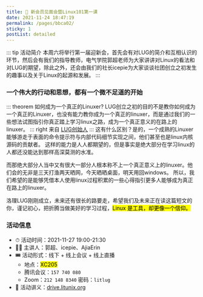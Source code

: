 ```yaml
---
title: 📢 新会员见面会暨Linux101第一课
date: 2021-11-24 18:47:19
permalink: /pages/bbca02/
sticky: 1
postList: detailed
---
```




::: tip 活动简介
本周六将举行第一届迎新会，首先会有对LUG的简介和互相认识的环节，然后会有我们的指导教师，电气学院郭超老师为大家讲讲对Linux的看法和对LUG的期望，除此之外，还会由我们的社长icepie为大家谈谈社团创立之初发生的趣事以及关于Linux的起源和发展。
:::

### 一个伟大的行动和思想，都有一个微不足道的开始


::: theorem 如何成为一个真正的Linuxer?
LUG创立之初的目的不是教你如何成为一个真正的Linuxer，也没有能力教你成为一个真正的linuxer，而是通过我们的一些想法试图指引你真正踏上学习linux之路，成为一个真正意义的在路上的linuxer。
::: right
来自 [LUG创始人](/pages/about/#lug-person-in-charge)
:::
这有什么区别？是的，一个成熟的Linuxer能够游走于表面的命令提示符与内部代码细节实现之间，他们甚至也是linux内核源码的贡献者。
这样的能力是人人都期望的，但是事实是绝大部分在学习linux的人都还没能达到那样高深莫测的水准。

而那绝大部分人当中又有很大一部分人根本称不上一个真正意义上的linuxer。他们会的无非是三天打渔两天晒网，今天晒晒桌面，明天用回windows。
所以，我们希望的是能够凭借本人使用linux过程积累的一些心得指引更多人能够成为真正在路上的linuxer。

洛理LUG刚刚成立，未来还有很长的路要走，希望我们及未来正在读这篇短文的你，谨记初心，把折腾当做美好的学习过程，<mark>Linux 是工具，却更像一个信仰。</mark>

### 活动信息


-  ⏱ 活动时间：2021-11-27  19:00-21:30  <Badge text="UTC +08:00" />
-  👨‍🎓 主讲人：郭超、icepie、AjiaErin
-  🎟 活动形式：线下 + 线上会议 + 线上直播
   -  地点：<mark>XC205</mark>  <Badge text="开元校区"/>
   -  腾讯会议：` 157 740 080 `
   -  Zoom：` 212 148 8340 `  密码：` litlug `
- 📑 活动讲义：[drive.litunix.org](https://drive.iluoli.ren/home/LIT%20LUG/Events/Linux101/2021-11-27)